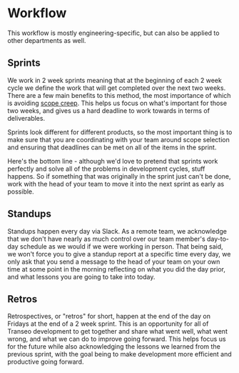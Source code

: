 # Workflow
This workflow is mostly engineering-specific, but can also be applied to other departments as well. 

## Sprints
We work in 2 week sprints meaning that at the beginning of each 2 week cycle we define the work that will get completed over the next two weeks. There are a few main benefits to this method, the most importance of which is avoiding [scope creep](https://en.wikipedia.org/wiki/Scope_creep). This helps us focus on what's important for those two weeks, and gives us a hard deadline to work towards in terms of deliverables.

Sprints look different for different products, so the most important thing is to make sure that you are coordinating with your team around scope selection and ensuring that deadlines can be met on all of the items in the sprint. 

Here's the bottom line - although we'd love to pretend that sprints work perfectly and solve all of the problems in development cycles, stuff happens. So if something that was originally in the sprint just can't be done, work with the head of your team to move it into the next sprint as early as possible. 

## Standups
Standups happen every day via Slack. As a remote team, we acknowledge that we don't have nearly as much control over our team member's day-to-day schedule as we would if we were working in person. That being said, we won't force you to give a standup report at a specific time every day, we only ask that you send a message to the head of your team on your own time at some point in the morning reflecting on what you did the day prior, and what lessons you are going to take into today. 

## Retros
Retrospectives, or "retros" for short, happen at the end of the day on Fridays at the end of a 2 week sprint. This is an opportunity for all of Transeo development to get together and share what went well, what went wrong, and what we can do to improve going forward. This helps focus us for the future while also acknowledging the lessons we learned from the previous sprint, with the goal being to make development more efficient and productive going forward.
